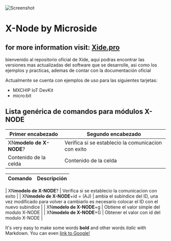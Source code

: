 
![Screenshot](screenshot.png)


# X-Node by Microside 
## for more information visit:  [Xide.pro](https://xide.pro/)



bienvenido al repositorio oficial de Xide, aqui podras encontrar las versiones mas actualizadas del software que se desarrolle, asi como los ejemplos y practicas, ademas de contar con la documentación oficial

Actualmente se cuenta con ejemplos de uso para las siguientes tarjetas: 

- MXCHIP IoT DevKit
- micro:bit 

## Lista genérica de comandos para módulos X-NODE


| Primer encabezado | Segundo encabezado |
| ------------- | ------------- |
| XN**modelo de X-NODE**?  | Verifica si se establecio la comunicacion con exito  |
| Contenido de la celda  | Contenido de la celda  |



| Comando | Descripción |
| --- | --- |


| XN**modelo de X-NODE**?  | Verifica si se establecio la comunicacion con exito  |
| XN**modelo de X-NODE**+id = (AJ) | ambia el subíndice del ID, una vez modificado para volver a cambiarlo es necesario colocar el ID con el nuevo subindice  |
| XN**modelo de X-NODE**+g | Obtiene el valor simple del modulo X-NODE |
| XN**modelo de X-NODE**+G | Obtener el valor con id del modulo X-NODE |



It's very easy to make some words **bold** and other words *italic* with Markdown. You can even [link to Google!](http://google.com)

